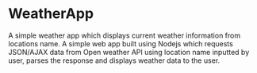 # WeatherApp
A simple weather app which displays current weather information from locations name.
A simple web app built using Nodejs which requests JSON/AJAX data from Open weather API using location name inputted by user, parses the response and displays weather data to the user.
